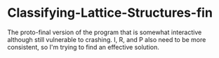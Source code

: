 # Classifying-Lattice-Structures-fin

The proto-final version of the program that is somewhat interactive although still vulnerable to crashing. I, R, and P also need to be more consistent, so I'm trying to find an effective solution.
